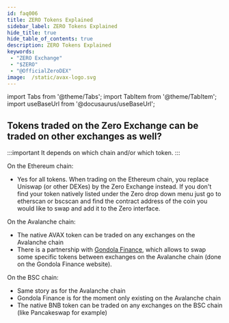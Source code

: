 ```yaml
---
id: faq006
title: ZERO Tokens Explained
sidebar_label: ZERO Tokens Explained
hide_title: true
hide_table_of_contents: true
description: ZERO Tokens Explained
keywords:
 - "ZERO Exchange"
 - "$ZERO"
 - "@OfficialZeroDEX"
image:  /static/avax-logo.svg
---
```


import Tabs from '@theme/Tabs';
import TabItem from '@theme/TabItem';
import useBaseUrl from '@docusaurus/useBaseUrl';

## Tokens traded on the Zero Exchange can be traded on other exchanges as well?

:::important
It depends on which chain and/or which token.
:::

On the Ethereum chain:
* Yes for all tokens. When trading on the Ethereum chain, you replace Uniswap (or other DEXes) by the Zero Exchange instead. If you don't find your token natively listed under the Zero drop down menu just go to etherscan or bscscan and find the contract address of the coin you would like to swap and add it to the Zero interface.


On the Avalanche chain:
* The native AVAX token can be traded on any exchanges on the Avalanche chain
* There is a partnership with [Gondola Finance](https://gondola.finance), which allows to swap some specific tokens between exchanges on the Avalanche chain (done on the Gondola Finance website).  


On the BSC chain:
* Same story as for the Avalanche chain
* Gondola Finance is for the moment only existing on the Avalanche chain
* The native BNB token can be traded on any exchanges on the BSC chain (like Pancakeswap for example)
